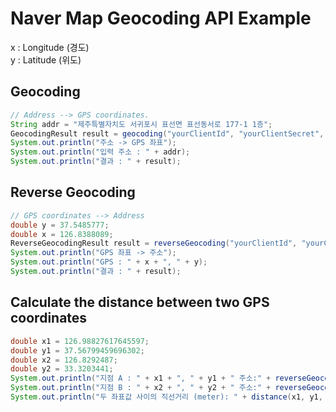 # Naver Map Geocoding API Example

x : Longitude (경도)   
y : Latitude (위도)

## Geocoding
```java
// Address --> GPS coordinates.
String addr = "제주특별자치도 서귀포시 표선면 표선동서로 177-1 1층";
GeocodingResult result = geocoding("yourClientId", "yourClientSecret", addr, GEOCODING_URL);
System.out.println("주소 -> GPS 좌표");
System.out.println("입력 주소 : " + addr);
System.out.println("결과 : " + result);
```

## Reverse Geocoding
```java
// GPS coordinates --> Address
double y = 37.5485777;
double x = 126.8388089;
ReverseGeocodingResult result = reverseGeocoding("yourClientId", "yourClientSecret", x, y, REVERSE_GEOCODING_URL);
System.out.println("GPS 좌표 -> 주소");
System.out.println("GPS : " + x + ", " + y);
System.out.println("결과 : " + result);
```

## Calculate the distance between two GPS coordinates
```java
double x1 = 126.98827617645597;
double y1 = 37.56799459696302;
double x2 = 126.8292487;
double y2 = 33.3203441;
System.out.println("지점 A : " + x1 + ", " + y1 + " 주소:" + reverseGeocoding("yourClientId", "yourClientSecret", x1, y1, REVERSE_GEOCODING_URL).toString());
System.out.println("지점 B : " + x2 + ", " + y2 + " 주소:" + reverseGeocoding("yourClientId", "yourClientSecret", x2, y2, REVERSE_GEOCODING_URL).toString());
System.out.println("두 좌표값 사이의 직선거리 (meter): " + distance(x1, y1, x2, y2));
```